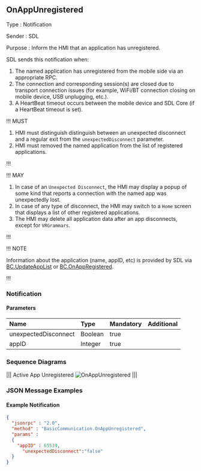 ## OnAppUnregistered

Type
: Notification

Sender
: SDL

Purpose
: Inform the HMI that an application has unregistered.

SDL sends this notification when:

  1. The named application has unregistered from the mobile side via an appropriate RPC.
  2. The connection and corresponding session(s) are closed due to transport connection issues (for example, WiFi/BT connection closing on mobile device, USB unplugging, etc.).
  3. A HeartBeat timeout occurs between the mobile device and SDL Core (if a HeartBeat timeout is set).

!!! MUST

  1. HMI must distinguish distinguish between an unexpected disconnect and a regular exit from the `unexpectedDisconnect` parameter.
  2. HMI must removed the named application from the list of registered applications.

!!!

!!! MAY

  1. In case of an `Unexpected Disconnect`, the HMI may display a popup of some kind that reports a connection with the named app was unexpectedly lost.
  2. In case of any type of disconnect, the HMI may switch to a `Home` screen that displays a list of other registered applications.
  3. The HMI may delete all application data after an app disconnects, except for `VRGrammars`.

!!!

!!! NOTE

Information about the application (name, appID, etc) is provided by SDL via [BC.UpdateAppList](../updateapplist) or [BC.OnAppRegistered](../onappregistered).

!!!
### Notification

#### Parameters

|Name|Type|Mandatory|Additional|
|:---|:---|:--------|:---------|
|unexpectedDisconnect|Boolean|true||
|appID|Integer|true||

### Sequence Diagrams
|||
Active App Unregistered
![OnAppUnregistered](./assets/OnAppUnregistered.png)
|||

### JSON Message Examples

#### Example Notification
```json
{
  "jsonrpc" : "2.0",
  "method" : "BasicCommunication.OnAppUnregistered",
  "params" :
  {
    "appID" : 65539,
      "unexpectedDisconnect":"false"
  }
}
```
